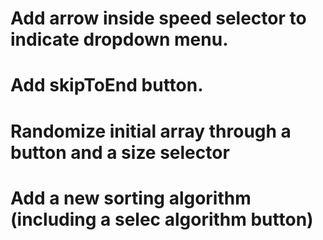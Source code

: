 # Add arrow inside speed selector to indicate dropdown menu.

# Add skipToEnd button.

# Randomize initial array through a button and a size selector

# Add a new sorting algorithm (including a selec algorithm button)

